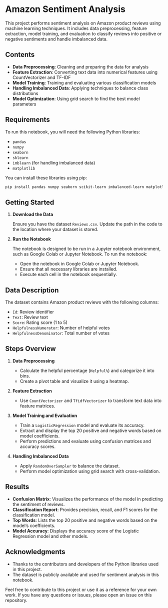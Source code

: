 # Amazon Sentiment Analysis

This project performs sentiment analysis on Amazon product reviews using machine learning techniques. It includes data preprocessing, feature extraction, model training, and evaluation to classify reviews into positive or negative sentiments and handle imbalanced data.

## Contents

- **Data Preprocessing**: Cleaning and preparing the data for analysis
- **Feature Extraction**: Converting text data into numerical features using CountVectorizer and TF-IDF
- **Model Training**: Training and evaluating various classification models
- **Handling Imbalanced Data**: Applying techniques to balance class distributions
- **Model Optimization**: Using grid search to find the best model parameters

## Requirements

To run this notebook, you will need the following Python libraries:
- `pandas`
- `numpy`
- `seaborn`
- `sklearn`
- `imblearn` (for handling imbalanced data)
- `matplotlib`

You can install these libraries using pip:

```bash
pip install pandas numpy seaborn scikit-learn imbalanced-learn matplotlib
```

## Getting Started

1. **Download the Data**

   Ensure you have the dataset `Reviews.csv`. Update the path in the code to the location where your dataset is stored.

2. **Run the Notebook**

   The notebook is designed to be run in a Jupyter notebook environment, such as Google Colab or Jupyter Notebook. To run the notebook:

   - Open the notebook in Google Colab or Jupyter Notebook.
   - Ensure that all necessary libraries are installed.
   - Execute each cell in the notebook sequentially.

## Data Description

The dataset contains Amazon product reviews with the following columns:
- `Id`: Review identifier
- `Text`: Review text
- `Score`: Rating score (1 to 5)
- `HelpfulnessNumerator`: Number of helpful votes
- `HelpfulnessDenominator`: Total number of votes

## Steps Overview

1. **Data Preprocessing**
   - Calculate the helpful percentage (`Helpful%`) and categorize it into bins.
   - Create a pivot table and visualize it using a heatmap.

2. **Feature Extraction**
   - Use `CountVectorizer` and `TfidfVectorizer` to transform text data into feature matrices.

3. **Model Training and Evaluation**
   - Train a `LogisticRegression` model and evaluate its accuracy.
   - Extract and display the top 20 positive and negative words based on model coefficients.
   - Perform predictions and evaluate using confusion matrices and accuracy scores.

4. **Handling Imbalanced Data**
   - Apply `RandomOverSampler` to balance the dataset.
   - Perform model optimization using grid search with cross-validation.

## Results

- **Confusion Matrix**: Visualizes the performance of the model in predicting the sentiment of reviews.
- **Classification Report**: Provides precision, recall, and F1 scores for the classification model.
- **Top Words**: Lists the top 20 positive and negative words based on the model’s coefficients.
- **Model Accuracy**: Displays the accuracy score of the Logistic Regression model and other models.

## Acknowledgments

- Thanks to the contributors and developers of the Python libraries used in this project.
- The dataset is publicly available and used for sentiment analysis in this notebook.

Feel free to contribute to this project or use it as a reference for your own work. If you have any questions or issues, please open an issue on this repository.
